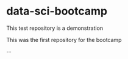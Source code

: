 # data-sci-bootcamp
This test repository is a demonstration

This was the first repository for the bootcamp

--
